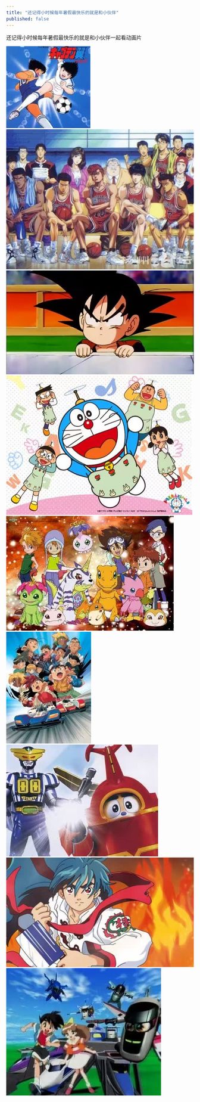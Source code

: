 ```yaml
---
title: "还记得小时候每年暑假最快乐的就是和小伙伴"
published: false
---
```

还记得小时候每年暑假最快乐的就是和小伙伴一起看动画片

![](./1.jpg)
![](./2.jpg)
![](./3.jpg)
![](./4.jpg)
![](./5.jpg)
![](./6.jpg)
![](./7.jpg)
![](./8.jpg)
![](./9.jpg)
